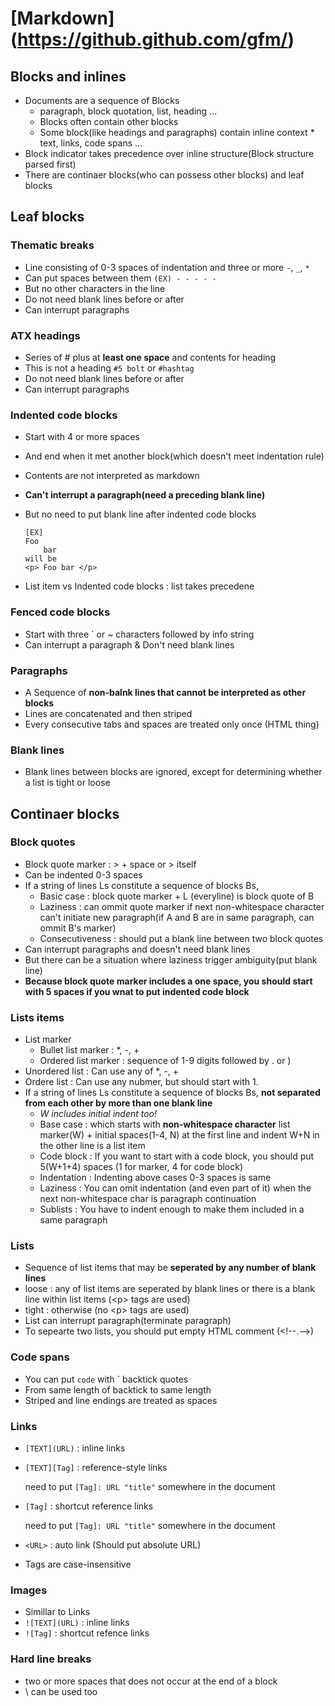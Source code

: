# [Markdown] (https://github.github.com/gfm/)

## Blocks and inlines
* Documents are a sequence of Blocks
	* paragraph, block quotation, list, heading ...
	* Blocks often contain other blocks
	* Some block(like headings and paragraphs) contain inline context
          * text, links, code spans ...
* Block indicator takes precedence over inline structure(Block structure parsed first)
* There are continaer blocks(who can possess other blocks) and leaf blocks

## Leaf blocks
### Thematic breaks
* Line consisting of 0-3 spaces of indentation and three or more `-`, `_`, `*`
* Can put spaces between them `(EX) - - - - - `
* But no other characters in the line
* Do not need blank lines before or after
* Can interrupt paragraphs

### ATX headings
* Series of # plus at __least one space__ and contents for heading
* This is not a heading `#5 bolt` or `#hashtag`
* Do not need blank lines before or after
* Can interrupt paragraphs

### Indented code blocks
* Start with 4 or more spaces
* And end when it met another block(which doesn't meet indentation rule)
* Contents are not interpreted as markdown
* __Can't interrupt a paragraph(need a preceding blank line)__
* But no need to put blank line after indented code blocks

      [EX]
	  Foo
	      bar
	  will be
	  <p> Foo bar </p>
* List item vs Indented code blocks : list takes precedene

### Fenced code blocks
* Start with three \` or ~ characters followed by info string
* Can interrupt a paragraph & Don't need blank lines

### Paragraphs
* A Sequence of __non-balnk lines that cannot be interpreted as other blocks__
* Lines are concatenated and then striped 
* Every consecutive tabs and spaces are treated only once (HTML thing)

### Blank lines
* Blank lines between blocks are ignored, except for determining whether a list is tight or loose


## Continaer blocks
### Block quotes
* Block quote marker : > + space or > itself
* Can be indented 0-3 spaces
* If a string of lines Ls constitute a sequence of blocks Bs,
	* Basic case : block quote marker + L (everyline) is block quote of B
	* Laziness : can ommit quote marker if next non-whitespace character can't initiate new paragraph(if A and B are in same paragraph, can ommit B's marker)
	* Consecutiveness : should put a blank line between two block quotes
* Can interrupt paragraphs and doesn't need blank lines
* But there can be a situation where laziness trigger ambiguity(put blank line)
* __Because block quote marker includes a one space, you should start with 5 spaces if you wnat to put indented code block__


### Lists items
* List marker
	* Bullet list marker : *, -, +
	* Ordered list marker : sequence of 1-9 digits followed by . or )
* Unordered list : Can use any of *, -, +
* Ordere list : Can use any nubmer, but should start with 1.
* If a string of lines Ls constitute a sequence of blocks Bs, __not separated from each other by more than one blank line__
	* _W includes initial indent too!_
	* Base case : which starts with __non-whitespace character__ 
				 list marker(W) + initial spaces(1-4, N) at the first line and indent W+N in the other line is a list item
	* Code block : If you want to start with a code block, you should put 5(W+1+4) spaces (1 for marker, 4 for code block)
	* Indentation : Indenting above cases 0-3 spaces is same
	* Laziness : You can omit indentation (and even part of it) when the next non-whitespace char is paragraph continuation
	* Sublists : You have to indent enough to make them included in a same paragraph	
	
### Lists
* Sequence of list items that may be __seperated by any number of blank lines__
* loose : any of list items are seperated by blank lines or there is a blank line within list items (\<p> tags are used)
* tight : otherwise (no \<p> tags are used)
* List can interrupt paragraph(terminate paragraph)
* To sepearte two lists, you should put empty HTML comment (\<!--.-->)


### Code spans
* You can put `code` with \` backtick quotes
* From same length of backtick to same length
* Striped and line endings are treated as spaces


### Links
* `[TEXT](URL)` : inline links
* `[TEXT][Tag]` : reference-style links

  need to put `[Tag]: URL "title"` somewhere in the document
* `[Tag]` : shortcut reference links

  need to put `[Tag]: URL "title"` somewhere in the document

* `<URL>` : auto link (Should put absolute URL)
* Tags are case-insensitive

### Images
* Simillar to Links
* `![TEXT](URL)` : inline links
* `![Tag]` : shortcut refence links

### Hard line breaks
* two or more spaces that does not occur at the end of a block
* \\ can be used too
